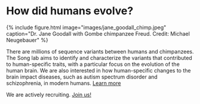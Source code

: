 ---
---

# How did humans evolve?

{%
  include figure.html
  image="images/jane_goodall_chimp.jpeg"
  caption="Dr. Jane Goodall with Gombe chimpanzee Freud. Credit: Michael Neugebauer"
%}

There are millions of sequence variants between humans and chimpanzees. The Song lab aims to identify and characterize the variants that contributed to human-specific traits, with a particular focus on the evolution of the human brain. We are also interested in how human-specific changes to the brain impact diseases, such as autism spectrum disorder and schizophrenia, in modern humans. [Learn more](research)

We are actively recruiting. [Join us!](joinus)